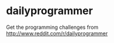 dailyprogrammer
===============

Get the programming challenges from http://www.reddit.com/r/dailyprogrammer
